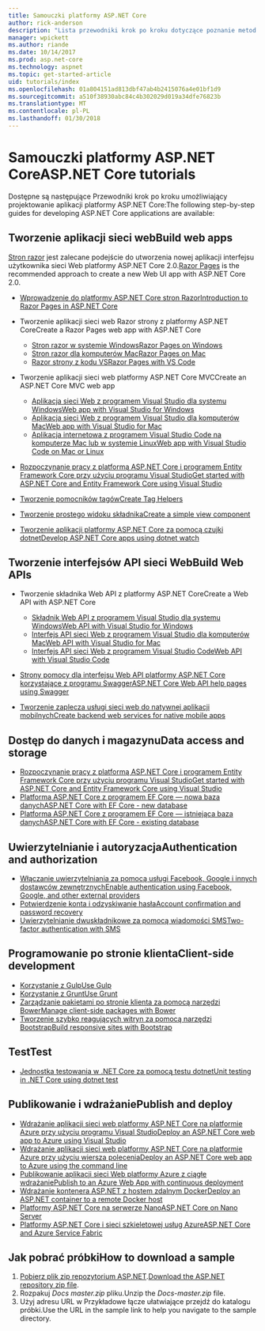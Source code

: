 ```yaml
---
title: Samouczki platformy ASP.NET Core
author: rick-anderson
description: "Lista przewodniki krok po kroku dotyczące poznanie metod tworzenia aplikacji platformy ASP.NET Core."
manager: wpickett
ms.author: riande
ms.date: 10/14/2017
ms.prod: asp.net-core
ms.technology: aspnet
ms.topic: get-started-article
uid: tutorials/index
ms.openlocfilehash: 01a804151ad813dbf47ab4b2415076a4e01bf1d9
ms.sourcegitcommit: a510f38930abc84c4b302029d019a34dfe76823b
ms.translationtype: MT
ms.contentlocale: pl-PL
ms.lasthandoff: 01/30/2018
---
```

# <a name="aspnet-core-tutorials"></a><span data-ttu-id="28f88-103">Samouczki platformy ASP.NET Core</span><span class="sxs-lookup"><span data-stu-id="28f88-103">ASP.NET Core tutorials</span></span>

<span data-ttu-id="28f88-104">Dostępne są następujące Przewodniki krok po kroku umożliwiający projektowanie aplikacji platformy ASP.NET Core:</span><span class="sxs-lookup"><span data-stu-id="28f88-104">The following step-by-step guides for developing ASP.NET Core applications are available:</span></span>

## <a name="build-web-apps"></a><span data-ttu-id="28f88-105">Tworzenie aplikacji sieci web</span><span class="sxs-lookup"><span data-stu-id="28f88-105">Build web apps</span></span>

<span data-ttu-id="28f88-106">[Stron razor](xref:mvc/razor-pages/index) jest zalecane podejście do utworzenia nowej aplikacji interfejsu użytkownika sieci Web platformy ASP.NET Core 2.0.</span><span class="sxs-lookup"><span data-stu-id="28f88-106">[Razor Pages](xref:mvc/razor-pages/index) is the recommended approach to create a new Web UI app with ASP.NET Core 2.0.</span></span>

* [<span data-ttu-id="28f88-107">Wprowadzenie do platformy ASP.NET Core stron Razor</span><span class="sxs-lookup"><span data-stu-id="28f88-107">Introduction to Razor Pages in ASP.NET Core</span></span>](xref:mvc/razor-pages/index)
* <span data-ttu-id="28f88-108">Tworzenie aplikacji sieci web Razor strony z platformy ASP.NET Core</span><span class="sxs-lookup"><span data-stu-id="28f88-108">Create a Razor Pages web app with ASP.NET Core</span></span>

   * [<span data-ttu-id="28f88-109">Stron razor w systemie Windows</span><span class="sxs-lookup"><span data-stu-id="28f88-109">Razor Pages on Windows</span></span>](xref:tutorials/razor-pages/index)
   * [<span data-ttu-id="28f88-110">Stron razor dla komputerów Mac</span><span class="sxs-lookup"><span data-stu-id="28f88-110">Razor Pages on Mac</span></span>](xref:tutorials/razor-pages-mac/index)
   * [<span data-ttu-id="28f88-111">Razor strony z kodu VS</span><span class="sxs-lookup"><span data-stu-id="28f88-111">Razor Pages with VS Code</span></span>](xref:tutorials/razor-pages-vsc/index)  

* <span data-ttu-id="28f88-112">Tworzenie aplikacji sieci web platformy ASP.NET Core MVC</span><span class="sxs-lookup"><span data-stu-id="28f88-112">Create an ASP.NET Core MVC web app</span></span>

   * [<span data-ttu-id="28f88-113">Aplikacja sieci Web z programem Visual Studio dla systemu Windows</span><span class="sxs-lookup"><span data-stu-id="28f88-113">Web app with Visual Studio for Windows</span></span>](first-mvc-app/index.md)
   * [<span data-ttu-id="28f88-114">Aplikacja sieci Web z programem Visual Studio dla komputerów Mac</span><span class="sxs-lookup"><span data-stu-id="28f88-114">Web app with Visual Studio for Mac</span></span>](first-mvc-app-mac/index.md)
   * [<span data-ttu-id="28f88-115">Aplikacja internetowa z programem Visual Studio Code na komputerze Mac lub w systemie Linux</span><span class="sxs-lookup"><span data-stu-id="28f88-115">Web app with Visual Studio Code on Mac or Linux</span></span>](first-mvc-app-xplat/index.md)

* [<span data-ttu-id="28f88-116">Rozpoczynanie pracy z platformą ASP.NET Core i programem Entity Framework Core przy użyciu programu Visual Studio</span><span class="sxs-lookup"><span data-stu-id="28f88-116">Get started with ASP.NET Core and Entity Framework Core using Visual Studio</span></span>](../data/ef-mvc/index.md)
* [<span data-ttu-id="28f88-117">Tworzenie pomocników tagów</span><span class="sxs-lookup"><span data-stu-id="28f88-117">Create Tag Helpers</span></span>](../mvc/views/tag-helpers/authoring.md)
* [<span data-ttu-id="28f88-118">Tworzenie prostego widoku składnika</span><span class="sxs-lookup"><span data-stu-id="28f88-118">Create a simple view component</span></span>](../mvc/views/view-components.md#walkthrough-creating-a-simple-view-component)
* [<span data-ttu-id="28f88-119">Tworzenie aplikacji platformy ASP.NET Core za pomocą czujki dotnet</span><span class="sxs-lookup"><span data-stu-id="28f88-119">Develop ASP.NET Core apps using dotnet watch</span></span>](dotnet-watch.md)

## <a name="build-web-apis"></a><span data-ttu-id="28f88-120">Tworzenie interfejsów API sieci Web</span><span class="sxs-lookup"><span data-stu-id="28f88-120">Build Web APIs</span></span>
* <span data-ttu-id="28f88-121">Tworzenie składnika Web API z platformy ASP.NET Core</span><span class="sxs-lookup"><span data-stu-id="28f88-121">Create a Web API with ASP.NET Core</span></span>

  * [<span data-ttu-id="28f88-122">Składnik Web API z programem Visual Studio dla systemu Windows</span><span class="sxs-lookup"><span data-stu-id="28f88-122">Web API with Visual Studio for Windows</span></span>](first-web-api.md)
  * [<span data-ttu-id="28f88-123">Interfejs API sieci Web z programem Visual Studio dla komputerów Mac</span><span class="sxs-lookup"><span data-stu-id="28f88-123">Web API with Visual Studio for Mac</span></span>](xref:tutorials/first-web-api-mac)
  * [<span data-ttu-id="28f88-124">Interfejs API sieci Web z programem Visual Studio Code</span><span class="sxs-lookup"><span data-stu-id="28f88-124">Web API with Visual Studio Code</span></span>](web-api-vsc.md)
  
* [<span data-ttu-id="28f88-125">Strony pomocy dla interfejsu Web API platformy ASP.NET Core korzystające z programu Swagger</span><span class="sxs-lookup"><span data-stu-id="28f88-125">ASP.NET Core Web API help pages using Swagger</span></span>](web-api-help-pages-using-swagger.md)
* [<span data-ttu-id="28f88-126">Tworzenie zaplecza usługi sieci web do natywnej aplikacji mobilnych</span><span class="sxs-lookup"><span data-stu-id="28f88-126">Create backend web services for native mobile apps</span></span>](../mobile/native-mobile-backend.md)

## <a name="data-access-and-storage"></a><span data-ttu-id="28f88-127">Dostęp do danych i magazynu</span><span class="sxs-lookup"><span data-stu-id="28f88-127">Data access and storage</span></span>
* [<span data-ttu-id="28f88-128">Rozpoczynanie pracy z platformą ASP.NET Core i programem Entity Framework Core przy użyciu programu Visual Studio</span><span class="sxs-lookup"><span data-stu-id="28f88-128">Get started with ASP.NET Core and Entity Framework Core using Visual Studio</span></span>](../data/ef-mvc/index.md)
* [<span data-ttu-id="28f88-129">Platforma ASP.NET Core z programem EF Core — nowa baza danych</span><span class="sxs-lookup"><span data-stu-id="28f88-129">ASP.NET Core with EF Core - new database</span></span>](https://docs.microsoft.com/ef/core/get-started/aspnetcore/new-db)
* [<span data-ttu-id="28f88-130">Platforma ASP.NET Core z programem EF Core — istniejąca baza danych</span><span class="sxs-lookup"><span data-stu-id="28f88-130">ASP.NET Core with EF Core - existing database</span></span>](https://docs.microsoft.com/ef/core/get-started/aspnetcore/existing-db)

## <a name="authentication-and-authorization"></a><span data-ttu-id="28f88-131">Uwierzytelnianie i autoryzacja</span><span class="sxs-lookup"><span data-stu-id="28f88-131">Authentication and authorization</span></span>
* [<span data-ttu-id="28f88-132">Włączanie uwierzytelniania za pomocą usługi Facebook, Google i innych dostawców zewnętrznych</span><span class="sxs-lookup"><span data-stu-id="28f88-132">Enable authentication using Facebook, Google, and other external providers</span></span>](../security/authentication/social/index.md)
* [<span data-ttu-id="28f88-133">Potwierdzenie konta i odzyskiwanie hasła</span><span class="sxs-lookup"><span data-stu-id="28f88-133">Account confirmation and password recovery</span></span>](../security/authentication/accconfirm.md)
* [<span data-ttu-id="28f88-134">Uwierzytelnianie dwuskładnikowe za pomocą wiadomości SMS</span><span class="sxs-lookup"><span data-stu-id="28f88-134">Two-factor authentication with SMS</span></span>](../security/authentication/2fa.md)

## <a name="client-side-development"></a><span data-ttu-id="28f88-135">Programowanie po stronie klienta</span><span class="sxs-lookup"><span data-stu-id="28f88-135">Client-side development</span></span>
* [<span data-ttu-id="28f88-136">Korzystanie z Gulp</span><span class="sxs-lookup"><span data-stu-id="28f88-136">Use Gulp</span></span>](../client-side/using-gulp.md)
* [<span data-ttu-id="28f88-137">Korzystanie z Grunt</span><span class="sxs-lookup"><span data-stu-id="28f88-137">Use Grunt</span></span>](../client-side/using-grunt.md)
* [<span data-ttu-id="28f88-138">Zarządzanie pakietami po stronie klienta za pomocą narzędzi Bower</span><span class="sxs-lookup"><span data-stu-id="28f88-138">Manage client-side packages with Bower</span></span>](../client-side/bower.md)
* [<span data-ttu-id="28f88-139">Tworzenie szybko reagujących witryn za pomocą narzędzi Bootstrap</span><span class="sxs-lookup"><span data-stu-id="28f88-139">Build responsive sites with Bootstrap</span></span>](../client-side/bootstrap.md)

## <a name="test"></a><span data-ttu-id="28f88-140">Test</span><span class="sxs-lookup"><span data-stu-id="28f88-140">Test</span></span>
* [<span data-ttu-id="28f88-141">Jednostka testowania w .NET Core za pomocą testu dotnet</span><span class="sxs-lookup"><span data-stu-id="28f88-141">Unit testing in .NET Core using dotnet test</span></span>](https://docs.microsoft.com/dotnet/articles/core/testing/unit-testing-with-dotnet-test)

## <a name="publish-and-deploy"></a><span data-ttu-id="28f88-142">Publikowanie i wdrażanie</span><span class="sxs-lookup"><span data-stu-id="28f88-142">Publish and deploy</span></span>
* [<span data-ttu-id="28f88-143">Wdrażanie aplikacji sieci web platformy ASP.NET Core na platformie Azure przy użyciu programu Visual Studio</span><span class="sxs-lookup"><span data-stu-id="28f88-143">Deploy an ASP.NET Core web app to Azure using Visual Studio</span></span>](publish-to-azure-webapp-using-vs.md)
* [<span data-ttu-id="28f88-144">Wdrażanie aplikacji sieci web platformy ASP.NET Core na platformie Azure przy użyciu wiersza polecenia</span><span class="sxs-lookup"><span data-stu-id="28f88-144">Deploy an ASP.NET Core web app to Azure using the command line</span></span>](publish-to-azure-webapp-using-cli.md)
* [<span data-ttu-id="28f88-145">Publikowanie aplikacji sieci Web platformy Azure z ciągłe wdrażanie</span><span class="sxs-lookup"><span data-stu-id="28f88-145">Publish to an Azure Web App with continuous deployment</span></span>](xref:host-and-deploy/azure-apps/azure-continuous-deployment)
* [<span data-ttu-id="28f88-146">Wdrażanie kontenera ASP.NET z hostem zdalnym Docker</span><span class="sxs-lookup"><span data-stu-id="28f88-146">Deploy an ASP.NET container to a remote Docker host</span></span>](https://docs.microsoft.com/azure/vs-azure-tools-docker-hosting-web-apps-in-docker)
* [<span data-ttu-id="28f88-147">Platformy ASP.NET Core na serwerze Nano</span><span class="sxs-lookup"><span data-stu-id="28f88-147">ASP.NET Core on Nano Server</span></span>](nano-server.md)
* [<span data-ttu-id="28f88-148">Platformy ASP.NET Core i sieci szkieletowej usług Azure</span><span class="sxs-lookup"><span data-stu-id="28f88-148">ASP.NET Core and Azure Service Fabric</span></span>](https://docs.microsoft.com/azure/service-fabric/service-fabric-add-a-web-frontend)

<a name="download"></a> 
## <a name="how-to-download-a-sample"></a><span data-ttu-id="28f88-149">Jak pobrać próbki</span><span class="sxs-lookup"><span data-stu-id="28f88-149">How to download a sample</span></span>
1. <span data-ttu-id="28f88-150">[Pobierz plik zip repozytorium ASP.NET](https://codeload.github.com/aspnet/Docs/zip/master).</span><span class="sxs-lookup"><span data-stu-id="28f88-150">[Download the ASP.NET repository zip file](https://codeload.github.com/aspnet/Docs/zip/master).</span></span>
1. <span data-ttu-id="28f88-151">Rozpakuj *Docs master.zip* pliku.</span><span class="sxs-lookup"><span data-stu-id="28f88-151">Unzip the *Docs-master.zip* file.</span></span>
1. <span data-ttu-id="28f88-152">Użyj adresu URL w Przykładowe łącze ułatwiające przejdź do katalogu próbki.</span><span class="sxs-lookup"><span data-stu-id="28f88-152">Use the URL in the sample link to help you navigate to the sample directory.</span></span> 
